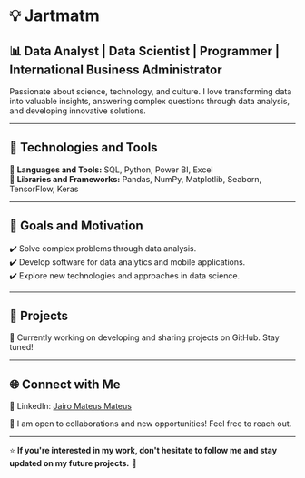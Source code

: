 # 💡 Jartmatm

## 📊 Data Analyst | Data Scientist | Programmer | International Business Administrator

Passionate about science, technology, and culture. I love transforming data into valuable insights, answering complex questions through data analysis, and developing innovative solutions.

---

## 🚀 Technologies and Tools

🔹 **Languages and Tools:** SQL, Python, Power BI, Excel  
🔹 **Libraries and Frameworks:** Pandas, NumPy, Matplotlib, Seaborn, TensorFlow, Keras  

---

## 🎯 Goals and Motivation

✔️ Solve complex problems through data analysis.  
✔️ Develop software for data analytics and mobile applications.  
✔️ Explore new technologies and approaches in data science.  

---

## 📂 Projects

📌 Currently working on developing and sharing projects on GitHub. Stay tuned!  

---

## 🌐 Connect with Me

🔗 LinkedIn: [Jairo Mateus Mateus](https://www.linkedin.com/in/jairo-mateus-mateus-09544084/)  

📩 I am open to collaborations and new opportunities! Feel free to reach out.  

---

⭐ **If you're interested in my work, don't hesitate to follow me and stay updated on my future projects.** 🚀


